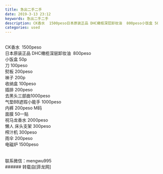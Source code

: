 ```yaml
---
title: 急出二手二手
date: 2019-3-13 23:12
keywords: 急出二手二手
description: CK香水  1500peso日本原装正品 DHC橄榄深层卸妆油  800peso小饭盒 50p刀 100peso熨板 200peso袜子 200p收纳盒 100peso插排 200peso去黑头三部曲1000peso气垫BB遮瑕小能手 1000peso内裤 200peso M码面膜 50一贴祝马龙香水 2000peso懒人 床头支架 300peso榨汁机 300peso雨伞 200peso电磁炉 1500peso联系微信：mengwu995
categories: used
---
```

<td class="t_f" id="postmessage_3219860">

<br/>
<img alt="" border="0" class="zoom" data-cf-modified-a39a7596501397929550a069-="" file="http://www.flw.ph/data/appbyme/upload/image/201903/13/KS1bHArDJbIj.jpg" id="aimg_py0s9" lazyloadthumb="1" onclick="" onmouseover="" src="http://www.flw.ph/data/appbyme/upload/image/201903/13/KS1bHArDJbIj.jpg"/><br/>
CK香水  1500peso<br/>
<img alt="" border="0" class="zoom" data-cf-modified-a39a7596501397929550a069-="" file="http://www.flw.ph/data/appbyme/upload/image/201903/13/j7LQJjC2JrJm.jpg" id="aimg_r656V" lazyloadthumb="1" onclick="" onmouseover="" src="http://www.flw.ph/data/appbyme/upload/image/201903/13/j7LQJjC2JrJm.jpg"/><br/>
日本原装正品 DHC橄榄深层卸妆油  800peso<br/>
<img alt="" border="0" class="zoom" data-cf-modified-a39a7596501397929550a069-="" file="http://www.flw.ph/data/appbyme/upload/image/201903/13/6Fxd9Z4YisNx.jpg" id="aimg_V6cyG" lazyloadthumb="1" onclick="" onmouseover="" src="http://www.flw.ph/data/appbyme/upload/image/201903/13/6Fxd9Z4YisNx.jpg"/><br/>
小饭盒 50p<br/>
<img alt="" border="0" class="zoom" data-cf-modified-a39a7596501397929550a069-="" file="http://www.flw.ph/data/appbyme/upload/image/201903/13/o9xiQokPUzXB.jpg" id="aimg_kjjct" lazyloadthumb="1" onclick="" onmouseover="" src="http://www.flw.ph/data/appbyme/upload/image/201903/13/o9xiQokPUzXB.jpg"/><br/>
刀 100peso<br/>
<img alt="" border="0" class="zoom" data-cf-modified-a39a7596501397929550a069-="" file="http://www.flw.ph/data/appbyme/upload/image/201903/13/TnGrstUknMw9.jpg" id="aimg_F7o4R" lazyloadthumb="1" onclick="" onmouseover="" src="http://www.flw.ph/data/appbyme/upload/image/201903/13/TnGrstUknMw9.jpg"/><br/>
熨板 200peso<br/>
<img alt="" border="0" class="zoom" data-cf-modified-a39a7596501397929550a069-="" file="http://www.flw.ph/data/appbyme/upload/image/201903/13/8POWOPtmwDMW.jpg" id="aimg_b5flX" lazyloadthumb="1" onclick="" onmouseover="" src="http://www.flw.ph/data/appbyme/upload/image/201903/13/8POWOPtmwDMW.jpg"/><br/>
袜子 200p<br/>
<img alt="" border="0" class="zoom" data-cf-modified-a39a7596501397929550a069-="" file="http://www.flw.ph/data/appbyme/upload/image/201903/13/dxllzGWGg00p.jpg" id="aimg_dJ25h" lazyloadthumb="1" onclick="" onmouseover="" src="http://www.flw.ph/data/appbyme/upload/image/201903/13/dxllzGWGg00p.jpg"/><br/>
收纳盒 100peso<br/>
<img alt="" border="0" class="zoom" data-cf-modified-a39a7596501397929550a069-="" file="http://www.flw.ph/data/appbyme/upload/image/201903/13/l4OARG6cilr7.jpg" id="aimg_DqQZE" lazyloadthumb="1" onclick="" onmouseover="" src="http://www.flw.ph/data/appbyme/upload/image/201903/13/l4OARG6cilr7.jpg"/><br/>
插排 200peso<br/>
<img alt="" border="0" class="zoom" data-cf-modified-a39a7596501397929550a069-="" file="http://www.flw.ph/data/appbyme/upload/image/201903/13/5deXTqDFqrDJ.jpg" id="aimg_ekQmh" lazyloadthumb="1" onclick="" onmouseover="" src="http://www.flw.ph/data/appbyme/upload/image/201903/13/5deXTqDFqrDJ.jpg"/><br/>
去黑头三部曲1000peso<br/>
<img alt="" border="0" class="zoom" data-cf-modified-a39a7596501397929550a069-="" file="http://www.flw.ph/data/appbyme/upload/image/201903/13/0ZO6OayTFChm.jpg" id="aimg_EIC02" lazyloadthumb="1" onclick="" onmouseover="" src="http://www.flw.ph/data/appbyme/upload/image/201903/13/0ZO6OayTFChm.jpg"/><br/>
气垫BB遮瑕小能手 1000peso<br/>
<img alt="" border="0" class="zoom" data-cf-modified-a39a7596501397929550a069-="" file="http://www.flw.ph/data/appbyme/upload/image/201903/13/AVJ9eD9Aod0Z.jpg" id="aimg_nmUzW" lazyloadthumb="1" onclick="" onmouseover="" src="http://www.flw.ph/data/appbyme/upload/image/201903/13/AVJ9eD9Aod0Z.jpg"/><br/>
内裤 200peso M码<br/>
<img alt="" border="0" class="zoom" data-cf-modified-a39a7596501397929550a069-="" file="http://www.flw.ph/data/appbyme/upload/image/201903/13/YKHwwAICMj15.jpg" id="aimg_Uvklz" lazyloadthumb="1" onclick="" onmouseover="" src="http://www.flw.ph/data/appbyme/upload/image/201903/13/YKHwwAICMj15.jpg"/><br/>
面膜 50一贴<br/>
<img alt="" border="0" class="zoom" data-cf-modified-a39a7596501397929550a069-="" file="http://www.flw.ph/data/appbyme/upload/image/201903/13/0n03xSVNkETb.jpg" id="aimg_PI94W" lazyloadthumb="1" onclick="" onmouseover="" src="http://www.flw.ph/data/appbyme/upload/image/201903/13/0n03xSVNkETb.jpg"/><br/>
祝马龙香水 2000peso<br/>
<img alt="" border="0" class="zoom" data-cf-modified-a39a7596501397929550a069-="" file="http://www.flw.ph/data/appbyme/upload/image/201903/13/O3sgMzHG0Seb.jpg" id="aimg_K39cA" lazyloadthumb="1" onclick="" onmouseover="" src="http://www.flw.ph/data/appbyme/upload/image/201903/13/O3sgMzHG0Seb.jpg"/><br/>
懒人 床头支架 300peso<br/>
<img alt="" border="0" class="zoom" data-cf-modified-a39a7596501397929550a069-="" file="http://www.flw.ph/data/appbyme/upload/image/201903/13/uKNmvx44DYMq.jpg" id="aimg_YtO42" lazyloadthumb="1" onclick="" onmouseover="" src="http://www.flw.ph/data/appbyme/upload/image/201903/13/uKNmvx44DYMq.jpg"/><br/>
榨汁机 300peso<br/>
<img alt="" border="0" class="zoom" data-cf-modified-a39a7596501397929550a069-="" file="http://www.flw.ph/data/appbyme/upload/image/201903/13/p9i4LwBIfIYp.jpg" id="aimg_caeiT" lazyloadthumb="1" onclick="" onmouseover="" src="http://www.flw.ph/data/appbyme/upload/image/201903/13/p9i4LwBIfIYp.jpg"/><br/>
雨伞 200peso<br/>
<img alt="" border="0" class="zoom" data-cf-modified-a39a7596501397929550a069-="" file="http://www.flw.ph/data/appbyme/upload/image/201903/13/VwwdUC4Fufi6.jpg" id="aimg_xT3Tf" lazyloadthumb="1" onclick="" onmouseover="" src="http://www.flw.ph/data/appbyme/upload/image/201903/13/VwwdUC4Fufi6.jpg"/><br/>
电磁炉 1500peso<br/>
<br/>
<br/>
联系微信：mengwu995<br/>
</td>
###### 转载自[菲龙网]